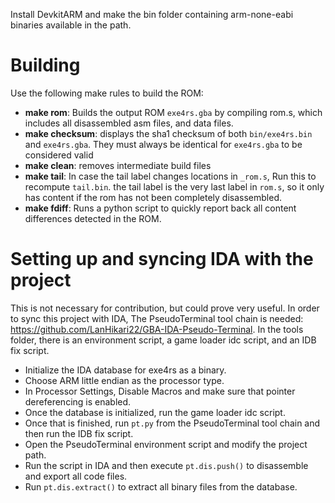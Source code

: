 Install DevkitARM and make the bin folder containing arm-none-eabi binaries available in the path.

# Building
Use the following make rules to build the ROM:
- **make rom**: Builds the output ROM `exe4rs.gba` by compiling rom.s, which includes all disassembled asm files, and data files.
- **make checksum**: displays the sha1 checksum of both `bin/exe4rs.bin` and `exe4rs.gba`. They must always be identical for `exe4rs.gba` to be considered valid
- **make clean**: removes intermediate build files
- **make tail**: In case the tail label changes locations in `_rom.s`, Run this to recompute `tail.bin`. the tail label is the very last label in `rom.s`, so it only has content if the rom has not been completely disassembled.
- **make fdiff**: Runs a python script to quickly report back all content differences detected in the ROM.

# Setting up and syncing IDA with the project
This is not necessary for contribution, but could prove very useful. In order to sync this project with IDA, The PseudoTerminal tool chain is needed: https://github.com/LanHikari22/GBA-IDA-Pseudo-Terminal. In the tools folder, there is an environment script, a game loader idc script, and an IDB fix script.
- Initialize the IDA database for exe4rs as a binary. 
- Choose ARM little endian as the processor type.
- In Processor Settings, Disable Macros and make sure that pointer dereferencing is enabled.
- Once the database is initialized, run the game loader idc script.
- Once that is finished, run `pt.py` from the PseudoTerminal tool chain and then run the IDB fix script.
- Open the PseudoTerminal environment script and modify the project path.
- Run the script in IDA and then execute `pt.dis.push()` to disassemble and export all code files. 
- Run `pt.dis.extract()` to extract all binary files from the database.
